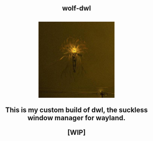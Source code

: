 <h2 align="center">wolf-dwl </h2>

<h2 align="center">
    <img src="./res/ulfurloyd.jpg" width="240" alt="ulfurloyd" /> <br />

This is my custom build of dwl, the suckless window manager for wayland.

\[WIP]
